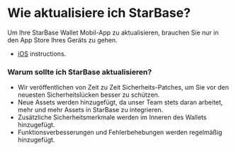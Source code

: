 # Wie aktualisiere ich StarBase?

Um Ihre StarBase Wallet Mobil-App zu aktualisieren, brauchen Sie nur in den App Store Ihres Geräts zu gehen.

- [iOS](https://support.apple.com/en-us/HT202180) instructions.

### Warum sollte ich StarBase aktualisieren?

- Wir veröffentlichen von Zeit zu Zeit Sicherheits-Patches, um Sie vor den neuesten Sicherheitslücken besser zu schützen.
- Neue Assets werden hinzugefügt, da unser Team stets daran arbeitet, mehr und mehr Assets in StarBase zu integrieren.
- Zusätzliche Sicherheitsmerkmale werden im Inneren des Wallets hinzugefügt.
- Funktionsverbesserungen und Fehlerbehebungen werden regelmäßig hinzugefügt.


